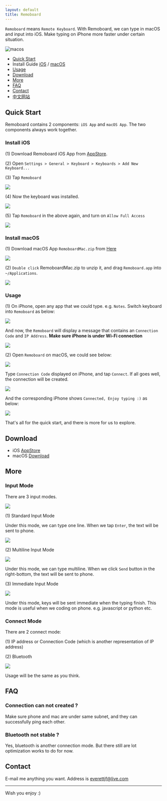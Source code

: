 ```yaml
---
layout: default
title: Remoboard
---
```


`Remoboard` means `Remote Keyboard`. With Remoboard, we can type in macOS and input into iOS. Make typing on iPhone more faster under certain situation.

![macos](/media/macos.png)


- [Quick Start](#quick-start)
- Install Guide [iOS](#install-ios) / [macOS](#install-macos)
- [Usage](#usage)
- [Download](#download)
- [More](#more)
- [FAQ](#faq)
- [Contact](#contact)
- [中文网站](/zhcn)


## Quick Start

Remoboard contains 2 components: `iOS App` and `macOS App`. The two components always work together.


### Install iOS

(1) Download Remoboard iOS App from [AppStore](#).

(2) Open `Settings > General > Keyboard > Keyboards > Add New Keyboard...`

(3) Tap `Remoboard`

![](/media/15664931601904.jpg)

(4) Now the keyboard was installed.

![](/media/15664931284626.jpg)

(5) Tap `Remoboard` in the above again, and turn on `Allow Full Access`

![](/media/15664932680056.jpg)





### Install macOS

(1) Download macOS App `RemoboardMac.zip` from [Here](https://github.com/remoboard/remoboard.github.io/releases)

![](/media/15664933426375.jpg)


(2) `Double click` RemoboardMac.zip to unzip it, and drag `Remoboard.app` into `~/Applications`.

![](/media/15664933888645.jpg)


### Usage

(1) On iPhone, open any app that we could type. e.g. `Notes`. Switch keyboard into `Remoboard` as below:

![](/media/15664938843576.jpg)

And now, the `Remoboard` will display a message that contains an `Connection Code` and `IP Address`. **Make sure iPhone is under Wi-Fi connection**

![](/media/15672159587374.jpg)



(2) Open `Remoboard` on macOS, we could see below:

![](/media/15664935874846.jpg)


Type `Connection Code` displayed on iPhone, and tap `Connect`. If all goes well, the connection will be created.

![](/media/15664949917624.jpg)

And the corresponding iPhone shows `Connected, Enjoy typing :)` as below:

![](/media/15664950826884.jpg)

That's all for the quick start, and there is more for us to explore.

## Download

- iOS [AppStore](#)
- macOS [Download](https://github.com/remoboard/remoboard.github.io/releases)

## More

### Input Mode

There are 3 input modes.

![](/media/15664952888164.jpg)

(1) Standard Input Mode

Under this mode, we can type one line. When we tap `Enter`, the text will be sent to phone.

![](/media/15664954761926.jpg)



(2) Multiline Input Mode

![](/media/15664955051046.jpg)

Under this mode, we can type multiline. When we click `Send` button in the right-bottom, the text will be sent to phone.

(3) Immediate Input Mode

![](/media/15664955181476.jpg)

Under this mode, keys will be sent immediate when the typing finish. This mode is useful when we coding on phone. e.g. javascript or python etc.


### Connect Mode

There are 2 connect mode:

(1) IP address or Connection Code (which is another representation of IP address)

(2) Bluetooth

![](/media/15664953486849.jpg)

Usage will be the same as you think.


## FAQ

### Connection can not created ?

Make sure phone and mac are under same subnet, and they can successfully ping each other.

### Bluetooth not stable ?

Yes, bluetooth is another connection mode. But there still are  lot optimization works to do for now.

## Contact

E-mail me anything you want. Address is everettjf@live.com

---

Wish you enjoy :)

